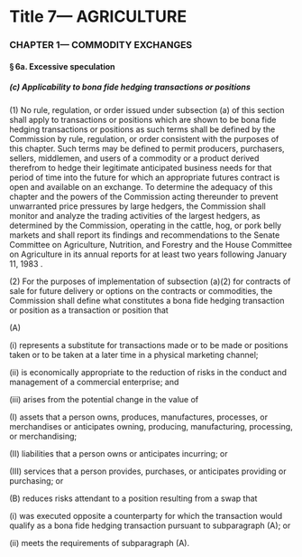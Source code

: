 
# Title 7— AGRICULTURE
### CHAPTER 1— COMMODITY EXCHANGES
#### § 6a. Excessive speculation
##### (c) Applicability to bona fide hedging transactions or positions

(1) No rule, regulation, or order issued under subsection (a) of this section shall apply to transactions or positions which are shown to be bona fide hedging transactions or positions as such terms shall be defined by the Commission by rule, regulation, or order consistent with the purposes of this chapter. Such terms may be defined to permit producers, purchasers, sellers, middlemen, and users of a commodity or a product derived therefrom to hedge their legitimate anticipated business needs for that period of time into the future for which an appropriate futures contract is open and available on an exchange. To determine the adequacy of this chapter and the powers of the Commission acting thereunder to prevent unwarranted price pressures by large hedgers, the Commission shall monitor and analyze the trading activities of the largest hedgers, as determined by the Commission, operating in the cattle, hog, or pork belly markets and shall report its findings and recommendations to the Senate Committee on Agriculture, Nutrition, and Forestry and the House Committee on Agriculture in its annual reports for at least two years following January 11, 1983 .

(2) For the purposes of implementation of subsection (a)(2) for contracts of sale for future delivery or options on the contracts or commodities, the Commission shall define what constitutes a bona fide hedging transaction or position as a transaction or position that

(A)

(i) represents a substitute for transactions made or to be made or positions taken or to be taken at a later time in a physical marketing channel;

(ii) is economically appropriate to the reduction of risks in the conduct and management of a commercial enterprise; and

(iii) arises from the potential change in the value of

(I) assets that a person owns, produces, manufactures, processes, or merchandises or anticipates owning, producing, manufacturing, processing, or merchandising;

(II) liabilities that a person owns or anticipates incurring; or

(III) services that a person provides, purchases, or anticipates providing or purchasing; or

(B) reduces risks attendant to a position resulting from a swap that

(i) was executed opposite a counterparty for which the transaction would qualify as a bona fide hedging transaction pursuant to subparagraph (A); or

(ii) meets the requirements of subparagraph (A).
